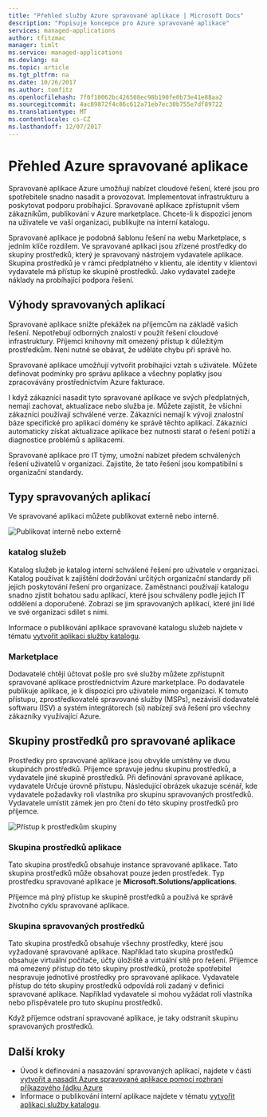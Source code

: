```yaml
---
title: "Přehled služby Azure spravované aplikace | Microsoft Docs"
description: "Popisuje koncepce pro Azure spravované aplikace"
services: managed-applications
author: tfitzmac
manager: timlt
ms.service: managed-applications
ms.devlang: na
ms.topic: article
ms.tgt_pltfrm: na
ms.date: 10/26/2017
ms.author: tomfitz
ms.openlocfilehash: 7f0f18062bc426508ec98b190fe0b73e41e88aa2
ms.sourcegitcommit: 4ac89872f4c86c612a71eb7ec30b755e7df89722
ms.translationtype: MT
ms.contentlocale: cs-CZ
ms.lasthandoff: 12/07/2017
---
```

# <a name="azure-managed-applications-overview"></a>Přehled Azure spravované aplikace

Spravované aplikace Azure umožňují nabízet cloudové řešení, které jsou pro spotřebitele snadno nasadit a provozovat. Implementovat infrastrukturu a poskytovat podporu probíhající. Spravované aplikace zpřístupnit všem zákazníkům, publikování v Azure marketplace. Chcete-li k dispozici jenom na uživatele ve vaší organizaci, publikujte na interní katalogu. 

Spravované aplikace je podobná šablonu řešení na webu Marketplace, s jedním klíče rozdílem. Ve spravované aplikaci jsou zřízené prostředky do skupiny prostředků, který je spravovaný nástrojem vydavatele aplikace. Skupina prostředků je v rámci předplatného v klientu, ale identity v klientovi vydavatele má přístup ke skupině prostředků. Jako vydavatel zadejte náklady na probíhající podpora řešení.

## <a name="advantages-of-managed-applications"></a>Výhody spravovaných aplikací

Spravované aplikace snižte překážek na příjemcům na základě vašich řešení. Nepotřebují odborných znalostí v použít řešení cloudové infrastruktury. Příjemci knihovny mít omezený přístup k důležitým prostředkům. Není nutné se obávat, že uděláte chybu při správě ho. 

Spravované aplikace umožňují vytvořit probíhající vztah s uživatele. Můžete definovat podmínky pro správu aplikace a všechny poplatky jsou zpracovávány prostřednictvím Azure fakturace.

I když zákazníci nasadit tyto spravované aplikace ve svých předplatných, nemají zachovat, aktualizace nebo služba je. Můžete zajistit, že všichni zákazníci používají schválené verze. Zákazníci nemají k vývoji znalostní báze specifické pro aplikaci domény ke správě těchto aplikací. Zákazníci automaticky získat aktualizace aplikace bez nutnosti starat o řešení potíží a diagnostice problémů s aplikacemi. 

Spravované aplikace pro IT týmy, umožní nabízet předem schválených řešení uživatelů v organizaci. Zajistíte, že tato řešení jsou kompatibilní s organizační standardy.

## <a name="types-of-managed-applications"></a>Typy spravovaných aplikací

Ve spravované aplikaci můžete publikovat externě nebo interně.

![Publikovat interně nebo externě](./media/overview/manage_app_options.png)

### <a name="service-catalog"></a>katalog služeb

Katalog služeb je katalog interní schválené řešení pro uživatele v organizaci. Katalog používat k zajištění dodržování určitých organizační standardy při jejich poskytování řešení pro organizace. Zaměstnanci používají katalogu snadno zjistit bohatou sadu aplikací, které jsou schváleny podle jejich IT oddělení a doporučené. Zobrazí se jim spravovaných aplikací, které jiní lidé ve své organizaci sdílet s nimi.

Informace o publikování aplikace spravované katalogu služeb najdete v tématu [vytvořit aplikaci služby katalogu](publish-service-catalog-app.md).

### <a name="marketplace"></a>Marketplace

Dodavatelé chtějí účtovat pošle pro své služby můžete zpřístupnit spravované aplikace prostřednictvím Azure marketplace. Po dodavatele publikuje aplikace, je k dispozici pro uživatele mimo organizaci. K tomuto přístupu, zprostředkovatelé spravované služby (MSPs), nezávislí dodavatelé softwaru (ISV) a systém integrátorech (si) nabízejí svá řešení pro všechny zákazníky využívající Azure.

## <a name="resource-groups-for-managed-applications"></a>Skupiny prostředků pro spravované aplikace

Prostředky pro spravované aplikace jsou obvykle umístěny ve dvou skupinách prostředků. Příjemce spravuje jednu skupinu prostředků, a vydavatele jiné skupině prostředků. Při definování spravované aplikace, vydavatele Určuje úrovně přístupu. Následující obrázek ukazuje scénář, kde vydavatele požadavky roli vlastníka pro skupinu spravovaných prostředků. Vydavatele umístit zámek jen pro čtení do této skupiny prostředků pro příjemce.

![Přístup k prostředkům skupiny](./media/overview/access.png)

### <a name="application-resource-group"></a>Skupina prostředků aplikace

Tato skupina prostředků obsahuje instance spravované aplikace. Tato skupina prostředků může obsahovat pouze jeden prostředek. Typ prostředku spravované aplikace je **Microsoft.Solutions/applications**.

Příjemce má plný přístup ke skupině prostředků a používá ke správě životního cyklu spravované aplikace.

### <a name="managed-resource-group"></a>Skupina spravovaných prostředků

Tato skupina prostředků obsahuje všechny prostředky, které jsou vyžadované spravované aplikace. Například tato skupina prostředků obsahuje virtuální počítače, účty úložiště a virtuální sítě pro řešení. Příjemce má omezený přístup do této skupiny prostředků, protože spotřebitel nespravuje jednotlivé prostředky pro spravované aplikace. Vydavatele přístup do této skupiny prostředků odpovídá roli zadaný v definici spravované aplikace. Například vydavatele si mohou vyžádat roli vlastníka nebo přispěvatele pro tuto skupinu prostředků.

Když příjemce odstraní spravované aplikace, je taky odstranit skupinu spravovaných prostředků.

## <a name="next-steps"></a>Další kroky

* Úvod k definování a nasazování spravovaných aplikací, najdete v části [vytvořit a nasadit Azure spravované aplikace pomocí rozhraní příkazového řádku Azure](managed-apps-quickstart-cli.md)
* Informace o publikování interní aplikace najdete v tématu [vytvořit aplikaci služby katalogu](publish-service-catalog-app.md).

